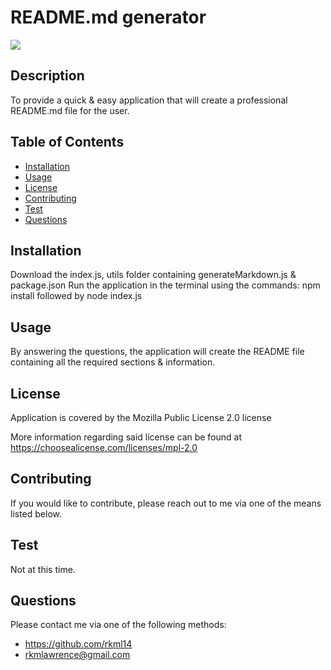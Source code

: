 # README.md generator
  ![](https://img.shields.io/badge/license-mpl_2.0-blue) 

  ## Description
 
  To provide a quick & easy application that will create a professional README.md file for the user.


  ## Table of Contents 
  - [Installation](#installation)
  - [Usage](#usage)
   - [License](#license)
   - [Contributing](#contributing)
   - [Test](#test)
   - [Questions](#questions)

  ## Installation
  Download the index.js, utils folder containing generateMarkdown.js & package.json    Run the application in the terminal using the commands:  npm install   followed by node index.js


  ## Usage
  By answering the questions, the application will create the README file containing all the required sections & information.


  ## License
  Application is covered by the Mozilla Public License 2.0 license 

  More information regarding said license can be found at https://choosealicense.com/licenses/mpl-2.0
 
  
  ## Contributing 
  If you would like to contribute, please reach out to me via one of the means listed below.
  
  ## Test
  Not at this time.
  
  ## Questions
   Please contact me via one of the following methods: 
   
   * https://github.com/rkml14
   * rkmlawrence@gmail.com
